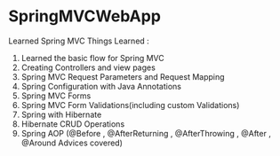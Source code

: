 # SpringMVCWebApp
Learned Spring MVC 
Things Learned :
1) Learned the basic flow for Spring MVC
2) Creating Controllers and view pages
3) Spring MVC Request Parameters and Request Mapping
4) Spring Configuration with Java Annotations
5) Spring MVC Forms
6) Spring MVC Form Validations(including custom Validations)
7) Spring with Hibernate 
8) Hibernate CRUD Operations
9) Spring AOP (@Before , @AfterReturning , @AfterThrowing , @After , @Around Advices covered)
